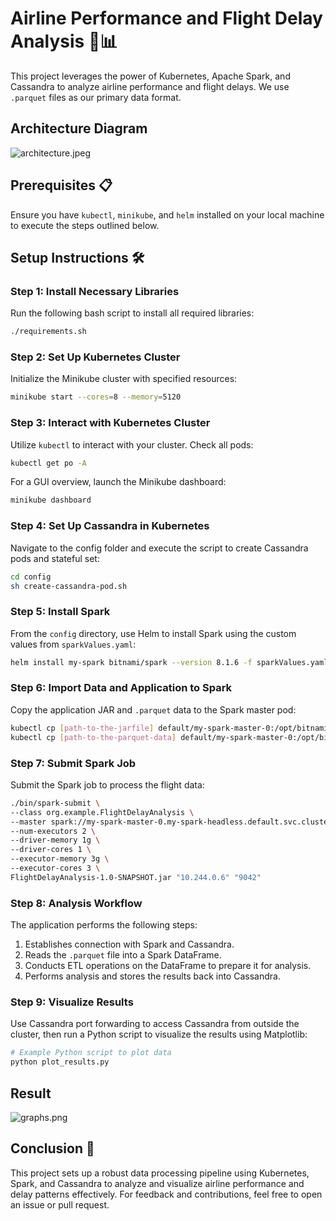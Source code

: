 
# Airline Performance and Flight Delay Analysis 🛫📊

This project leverages the power of Kubernetes, Apache Spark, and Cassandra to analyze airline performance and flight delays. We use `.parquet` files as our primary data format.

## Architecture Diagram 
![architecture.jpeg](architecture.jpeg)

## Prerequisites 📋

Ensure you have `kubectl`, `minikube`, and `helm` installed on your local machine to execute the steps outlined below.

## Setup Instructions 🛠

### Step 1: Install Necessary Libraries

Run the following bash script to install all required libraries:
```bash
./requirements.sh
```

### Step 2: Set Up Kubernetes Cluster

Initialize the Minikube cluster with specified resources:
```bash
minikube start --cores=8 --memory=5120
```

### Step 3: Interact with Kubernetes Cluster

Utilize `kubectl` to interact with your cluster. Check all pods:
```bash
kubectl get po -A
```
For a GUI overview, launch the Minikube dashboard:
```bash
minikube dashboard
```

### Step 4: Set Up Cassandra in Kubernetes

Navigate to the config folder and execute the script to create Cassandra pods and stateful set:
```bash
cd config
sh create-cassandra-pod.sh
```

### Step 5: Install Spark

From the `config` directory, use Helm to install Spark using the custom values from `sparkValues.yaml`:
```bash
helm install my-spark bitnami/spark --version 8.1.6 -f sparkValues.yaml
```

### Step 6: Import Data and Application to Spark

Copy the application JAR and `.parquet` data to the Spark master pod:
```bash
kubectl cp [path-to-the-jarfile] default/my-spark-master-0:/opt/bitnami/spark
kubectl cp [path-to-the-parquet-data] default/my-spark-master-0:/opt/bitnami/spark
```

### Step 7: Submit Spark Job

Submit the Spark job to process the flight data:
```bash
./bin/spark-submit \
--class org.example.FlightDelayAnalysis \
--master spark://my-spark-master-0.my-spark-headless.default.svc.cluster.local:7077 \
--num-executors 2 \
--driver-memory 1g \
--driver-cores 1 \
--executor-memory 3g \
--executor-cores 3 \
FlightDelayAnalysis-1.0-SNAPSHOT.jar "10.244.0.6" "9042"
```

### Step 8: Analysis Workflow

The application performs the following steps:
1. Establishes connection with Spark and Cassandra.
2. Reads the `.parquet` file into a Spark DataFrame.
3. Conducts ETL operations on the DataFrame to prepare it for analysis.
4. Performs analysis and stores the results back into Cassandra.

### Step 9: Visualize Results

Use Cassandra port forwarding to access Cassandra from outside the cluster, then run a Python script to visualize the results using Matplotlib:
```bash
# Example Python script to plot data
python plot_results.py
```
## Result
![graphs.png](graphs.png)
## Conclusion 🎉

This project sets up a robust data processing pipeline using Kubernetes, Spark, and Cassandra to analyze and visualize airline performance and delay patterns effectively. For feedback and contributions, feel free to open an issue or pull request.
